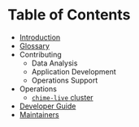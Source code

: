 # Table of Contents

- [Introduction](README.md)
- [Glossary](GLOSSARY.md)
- Contributing
  - Data Analysis
  - Application Development
  - Operations Support
- Operations
  - [`chime-live` cluster](./operations/chime-live-cluster.md)
- [Developer Guide](DEVELOPER_GUIDE.md)
- [Maintainers](MAINTAINERS.md)
